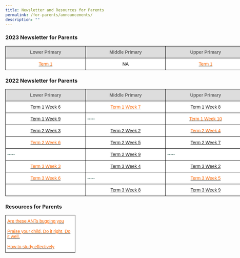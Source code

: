 ```yaml
---
title: Newsletter and Resources for Parents
permalink: /for-parents/announcements/
description: ""
---
```

<body>
<h3>2023 Newsletter for Parents</h3>

<style type="text/css">
.tg  {border-collapse:collapse;border-spacing:0;margin:0px auto;}
.tg td{border-color:black;border-style:solid;border-width:1px;font-family:Arial, sans-serif;font-size:14px;
  overflow:hidden;padding:10px 5px;word-break:normal;}
.tg th{border-color:black;border-style:solid;border-width:1px;font-family:Arial, sans-serif;font-size:14px;
  font-weight:normal;overflow:hidden;padding:10px 5px;word-break:normal;}
.tg .tg-yhj3{background-color:#FFF;color:#0C463A;text-align:center;vertical-align:middle}
.tg .tg-ppzb{background-color:#FFF;color:#FD6500;text-align:center;vertical-align:top}
.tg .tg-ppzc{background-color:#FFF;color:#000000;text-align:center;vertical-align:top}
.tg .tg-a4yv{background-color:#DDD;color:#666;font-weight:bold;text-align:center;vertical-align:top}
.tg .tg-jpkv{background-color:#FFF;color:#0C463A;text-align:center;vertical-align:top}
</style>
<table class="tg" style="undefined;table-layout: fixed; width: 750px">
<colgroup>
<col style="width: 250px">
<col style="width: 250px">
<col style="width: 250px">
</colgroup>
<tbody>
  <tr>
    <td class="tg-a4yv">Lower Primary </td>
    <td class="tg-a4yv">Middle Primary</td>
    <td class="tg-a4yv">Upper Primary </td>
  </tr>
  <tr>
    <td class="tg-ppzb"><a href="/files/Jan%202023%20Newsletter.pdf"><span style="text-decoration:none;color:#FD6500">Term 1</span></a></td>
   <td class="tg-ppzc">NA<br></td>
	 <td class="tg-ppzb"><a href="/files/Newsletter for Upper Primary_Term Week 5.pdf"><span style="text-decoration:none;color:#FD6500">Term 1</span></a></td>
 </tr>
</tbody>
</table>

<p><h3>2022 Newsletter for Parents</h3>

<style type="text/css">
.tg  {border-collapse:collapse;border-spacing:0;margin:0px auto;}
.tg td{border-color:black;border-style:solid;border-width:1px;font-family:Arial, sans-serif;font-size:14px;
  overflow:hidden;padding:10px 5px;word-break:normal;}
.tg th{border-color:black;border-style:solid;border-width:1px;font-family:Arial, sans-serif;font-size:14px;
  font-weight:normal;overflow:hidden;padding:10px 5px;word-break:normal;}
.tg .tg-yhj3{background-color:#FFF;color:#0C463A;text-align:center;vertical-align:middle}
.tg .tg-ppzb{background-color:#FFF;color:#FD6500;text-align:center;vertical-align:top}
.tg .tg-a4yv{background-color:#DDD;color:#666;font-weight:bold;text-align:center;vertical-align:top}
.tg .tg-jpkv{background-color:#FFF;color:#0C463A;text-align:center;vertical-align:top}
</style>
<table class="tg" style="undefined;table-layout: fixed; width: 750px">
<colgroup>
<col style="width: 250px">
<col style="width: 250px">
<col style="width: 250px">
</colgroup>
<tbody>
  <tr>
    <td class="tg-a4yv">Lower Primary </td>
    <td class="tg-a4yv">Middle Primary</td>
    <td class="tg-a4yv">Upper Primary </td>
  </tr>
  <tr>
    <td class="tg-ppzb"><a href="/files/Lower%20Primary_Term%201%20Week%206_final.pdf">Term 1 Week 6</a></td>
    <td class="tg-ppzb"><a href="/files/mpT1W7.pdf"><span style="text-decoration:none;color:#FD6500">Term 1 Week 7</span></a><br></td>
    <td class="tg-ppzb"><a href="/files/upt1w8.pdf">Term 1 Week 8</a></td>
  </tr>
  <tr>
    <td class="tg-ppzb"><a href="/files/Lower%20Primary_T1W9.pdf">Term 1 Week 9</a></td>
    <td class="tg-yhj3">-----</td>
    <td class="tg-jpkv"><a href="/files/upt1w10.pdf"><span style="text-decoration:none;color:#FD6500">Term 1 Week 10</span></a></td>
  </tr>
  <tr>
    <td class="tg-ppzb"><a href="/files/Lower%20Primary_T2W3_Vetted.pdf">Term 2 Week 3</a></td>
    <td class="tg-ppzb"><a href="/files/mpt2w2.pdf">Term 2 Week 2 </a> </td>
    <td class="tg-ppzb"><a href="/files/upt2w4.pdf"><span style="text-decoration:none;color:#FD6500">Term 2 Week 4</span></a> </td>
  </tr>
  <tr>
    <td class="tg-ppzb"><a href="/files/Lower%20Primary_T2W6_vetted.pdf"><span style="text-decoration:none;color:#FD6500">Term 2 Week 6</span></a></td>
    <td class="tg-ppzb"><a href="/files/mpt2w5.pdf">Term 2 Week 5 </a></td>
    <td class="tg-ppzb"><a href="/files/upt2w7.pdf">Term 2 Week 7 </a></td>
  </tr>
  <tr>
    <td class="tg-yhj3"> -----</td>
    <td class="tg-ppzb"><a href="/files/mpt2w9.pdf">Term 2 Week 9</a></td>
    <td class="tg-yhj3"> -----</td>
  </tr>
  <tr>
    <td class="tg-jpkv"><a href="/files/Lower_Primary_T3W3.pdf"><span style="text-decoration:none;color:#FD6500">Term 3 Week 3</span></a></td>
    <td class="tg-ppzb"><a href="/files/mpt3w4.pdf">Term 3 Week 4</a></td>
    <td class="tg-jpkv"> <a href="/files/upt3w2.pdf">Term 3 Week 2</span></a> </td>
  </tr>
  <tr>
    <td class="tg-ppzb"><a href="/files/LOWER%20PRIMARY%20T3W6%20LP%20Newsletter%20V1.pdf"><span style="text-decoration:none;color:#FD6500">Term 3 Week 6</span></a></td>
    <td class="tg-yhj3"> -----</td>
    <td class="tg-jpkv"><a href="/files/upt3w5.pdf"><span style="text-decoration:none;color:#FD6500">Term 3 Week 5</span></a> </td>
  </tr>
  <tr>
    <td class="tg-yhj3">  </td>
    <td class="tg-ppzb"><a href="/files/mpt3w8.pdf">Term 3 Week  8</a></td>
    <td class="tg-ppzb"><a href="/files/upt3w9.pdf">Term 3 Week 9</a></td>
  </tr>
</tbody>
</table>

<p><h3>Resources for Parents</h3>

<style type="text/css">
.tg  {border-collapse:collapse;border-spacing:0;margin:0px auto;}
.tg td{font-family:Arial, sans-serif;font-size:14px;
  overflow:hidden;padding:10px 5px;word-break:normal;}
.tg th{font-family:Arial, sans-serif;font-size:14px;
  font-weight:normal;overflow:hidden;padding:10px 5px;word-break:normal;}
.tg .tg-yhj3{background-color:#FFF;color:#0C463A;text-align:left;vertical-align:middle}
.tg .tg-ppzb{background-color:#FFF;color:#FD6500;text-align:center;vertical-align:top}
.tg .tg-jpkv{background-color:#FFF;color:#0C463A;text-align:center;vertical-align:top}
</style>
<table class="tg" style="undefined;table-layout: fixed; width: 660px">
<colgroup>
<col style="width: 217px">
</colgroup>
<tbody>
  <tr>
    <td class="tg-yhj3"> <a href="/files/Term-1_Are-these-ANTs-bugging-you.pdf"><span style="text-decoration:none;color:#FD6500">Are these ANTs bugging you </span></a><br><br><a href="/files/Parent%20Engagement%20Resource_Term%202.pdf"><span style="text-decoration:none;color:#FD6500">Praise your child. Do it right. Do it well.</span></a><br><br><a href="/files/Term%203_How%20to%20Study%20Effectively.pdf"><span style="text-decoration:none;color:#FD6500">How to study effectively</span></a></td>
</tr>
</tbody>
</table>
